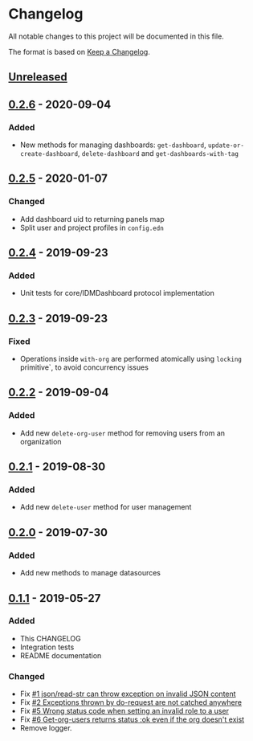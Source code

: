 # Changelog
All notable changes to this project will be documented in this file.

The format is based on [Keep a Changelog](http://keepachangelog.com/en/1.0.0/).

## [Unreleased]

## [0.2.6] - 2020-09-04
### Added
- New methods for managing dashboards: `get-dashboard`, `update-or-create-dashboard`, `delete-dashboard` and `get-dashboards-with-tag`

## [0.2.5] - 2020-01-07
### Changed
- Add dashboard uid to returning panels map
- Split user and project profiles in `config.edn`

## [0.2.4] - 2019-09-23
### Added
- Unit tests for core/IDMDashboard protocol implementation

## [0.2.3] - 2019-09-23
### Fixed
- Operations inside `with-org` are performed atomically using `locking` primitive`, to avoid concurrency issues

## [0.2.2] - 2019-09-04

### Added
- Add new `delete-org-user` method for removing users from an organization

## [0.2.1] - 2019-08-30

### Added
- Add new `delete-user` method for user management

## [0.2.0] - 2019-07-30

### Added
- Add new methods to manage datasources

## [0.1.1] - 2019-05-27

### Added
- This CHANGELOG
- Integration tests
- README documentation

### Changed
- Fix [#1 json/read-str can throw exception on invalid JSON content](https://github.com/gethop-dev/dashboard-manager.grafana/issues/1)
- Fix [#2 Exceptions thrown by do-request are not catched anywhere](https://github.com/gethop-dev/dashboard-manager.grafana/issues/2)
- Fix [#5 Wrong status code when setting an invalid role to a user](https://github.com/gethop-dev/dashboard-manager.grafana/issues/5)
- Fix [#6 Get-org-users returns status :ok even if the org doesn't exist](https://github.com/gethop-dev/dashboard-manager.grafana/issues/6)
- Remove logger.

[UNRELEASED]:  https://github.com/gethop-dev/dashboard-manager.grafana/compare/0.2.6...HEAD
[0.2.6]: https://github.com/gethop-dev/dashboard-manager.grafana/releases/tag/0.2.6
[0.2.5]: https://github.com/gethop-dev/dashboard-manager.grafana/releases/tag/0.2.5
[0.2.4]: https://github.com/gethop-dev/dashboard-manager.grafana/releases/tag/0.2.4
[0.2.3]: https://github.com/gethop-dev/dashboard-manager.grafana/releases/tag/0.2.3
[0.2.2]: https://github.com/gethop-dev/dashboard-manager.grafana/releases/tag/0.2.2
[0.2.1]: https://github.com/gethop-dev/dashboard-manager.grafana/releases/tag/0.2.1
[0.2.1]: https://github.com/gethop-dev/dashboard-manager.grafana/releases/tag/0.2.1
[0.2.0]: https://github.com/gethop-dev/dashboard-manager.grafana/releases/tag/0.2.0
[0.1.1]: https://github.com/gethop-dev/dashboard-manager.grafana/releases/tag/0.1.1

